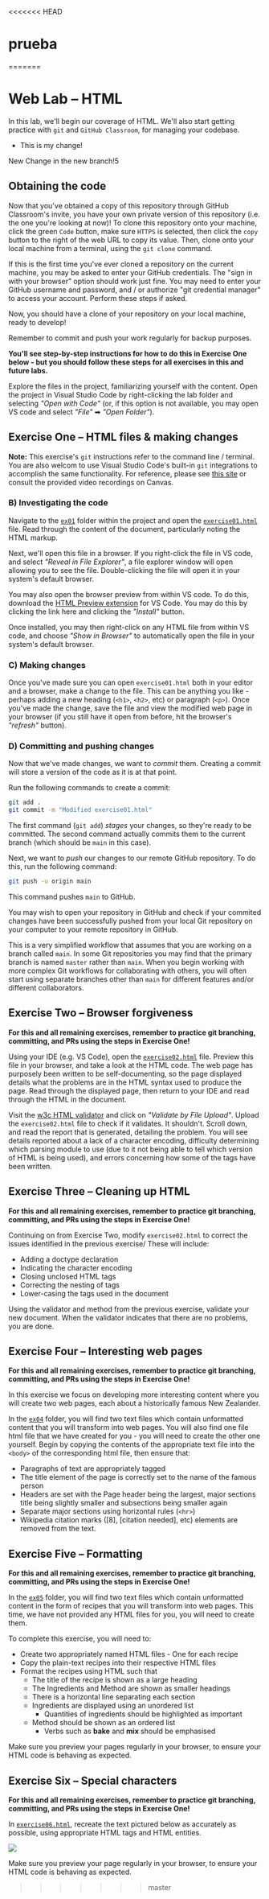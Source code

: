 <<<<<<< HEAD
# prueba
=======
# Web Lab &ndash; HTML
In this lab, we'll begin our coverage of HTML. We'll also start getting practice with `git` and `GitHub Classroom`, for managing your codebase.

- This is my change!  

New Change in the new branch!5




## Obtaining the code
Now that you've obtained a copy of this repository through GitHub Classroom's invite, you have your own private version of this repository (i.e. the one you're looking at now)! To clone this repository onto your machine, click the green `Code` button, make sure `HTTPS` is selected, then click the `copy` button to the right of the web URL to copy its value. Then, clone onto your local machine from a terminal, using the `git clone` command.

If this is the first time you've ever cloned a repository on the current machine, you may be asked to enter your GitHub credentials. The "sign in with your browser" option should work just fine. You may need to enter your GitHub username and password, and / or authorize "git credential manager" to access your account. Perform these steps if asked.

Now, you should have a clone of your repository on your local machine, ready to develop!

Remember to commit and push your work regularly for backup purposes.

**You'll see step-by-step instructions for how to do this in Exercise One below - but you should follow these steps for all exercises in this and future labs.**

Explore the files in the project, familiarizing yourself with the content. Open the project in Visual Studio Code by right-clicking the lab folder and selecting *"Open with Code"* (or, if this option is not available, you may open VS code and select *"File"* ➡ *"Open Folder"*).


## Exercise One &ndash; HTML files & making changes
**Note:** This exercise's `git` instructions refer to the command line / terminal. You are also welcom to use Visual Studio Code's built-in `git` integrations to accomplish the same functionality. For reference, please see [this site](https://code.visualstudio.com/docs/editor/versioncontrol) or consult the provided video recordings on Canvas.

### B) Investigating the code
Navigate to the [`ex01`](./exercises/ex01) folder within the project and open the [`exercise01.html`](./exercises/ex01/exercise01.html) file. Read through the content of the document, particularly noting the HTML markup.

Next, we'll open this file in a browser. If you right-click the file in VS code, and select *"Reveal in File Explorer"*, a file explorer window will open allowing you to see the file. Double-clicking the file will open it in your system's default browser.

You may also open the browser preview from within VS code. To do this, download the [HTML Preview extension](https://marketplace.visualstudio.com/items?itemName=george-alisson.html-preview-vscode) for VS Code. You may do this by clicking the link here and clicking the *"Install"* button.

Once installed, you may then right-click on any HTML file from within VS code, and choose *"Show in Browser"* to automatically open the file in your system's default browser.

### C) Making changes
Once you've made sure you can open `exercise01.html` both in your editor and a browser, make a change to the file. This can be anything you like - perhaps adding a new heading (`<h1>`, `<h2>`, etc) or paragraph (`<p>`). Once you've made the change, save the file and view the modified web page in your browser (if you still have it open from before, hit the browser's *"refresh"* button).

### D) Committing and pushing changes
Now that we've made changes, we want to *commit* them. Creating a commit will store a version of the code as it is at that point. 

Run the following commands to create a commit:

```bash
git add .
git commit -m "Modified exercise01.html"
```

The first command (`git add`) *stages* your changes, so they're ready to be committed. The second command actually commits them to the current branch (which should be `main` in this case).

Next, we want to *push* our changes to our remote GitHub repository. To do this, run the following command:

```bash
git push -u origin main
```

This command pushes `main` to GitHub.

You may wish to open your repository in GitHub and check if your commited changes have been successfully pushed from your local Git repository on your computer to your remote repository in GitHub.

This is a very simplified workflow that assumes that you are working on a branch called `main`. In some Git repositories you may find that the primary branch is named `master` rather than `main`. When you begin working with more complex Git workflows for collaborating with others, you will often start using separate branches other than `main` for different features and/or different collaborators.

## Exercise Two &ndash; Browser forgiveness
**For this and all remaining exercises, remember to practice git branching, committing, and PRs using the steps in Exercise One!**

Using your IDE (e.g. VS Code), open the [`exercise02.html`](./exercises/ex02/exercise02.html) file. Preview this file in your browser, and take a look at the HTML code. The web page has purposely been written to be self-documenting, so the page displayed details what the problems are in the HTML syntax used to produce the page.  Read through the displayed page, then return to your IDE and read through the HTML in the document.

Visit the [w3c HTML validator](https://validator.w3.org/) and click on *"Validate by File Upload"*. Upload the `exercise02.html` file to check if it validates. It shouldn't. Scroll down, and read the report that is generated, detailing the problem. You will see details reported about a lack of a character encoding, difficulty determining which parsing module to use (due to it not being able to tell which version of HTML is being used), and errors concerning how some of the tags have been written.


## Exercise Three &ndash; Cleaning up HTML
**For this and all remaining exercises, remember to practice git branching, committing, and PRs using the steps in Exercise One!**

Continuing on from Exercise Two, modify `exercise02.html` to correct the issues identified in the previous exercise/ These will include:

- Adding a doctype declaration
- Indicating the character encoding
- Closing unclosed HTML tags
- Correcting the nesting of tags
- Lower-casing the tags used in the document

Using the validator and method from the previous exercise, validate your new document. When the validator indicates that there are no problems, you are done.


## Exercise Four &ndash; Interesting web pages
**For this and all remaining exercises, remember to practice git branching, committing, and PRs using the steps in Exercise One!**

In this exercise we focus on developing more interesting content where you will create two web pages, each about a historically famous New Zealander. 

In the [`ex04`](./exercises/ex04) folder, you will find two text files which contain unformatted content that you will transform into web pages. You will also find one file html file that we have created for you - you will need to create the other one yourself. Begin by copying the contents of the appropriate text file into the `<body>` of the corresponding html file, then ensure that:

- Paragraphs of text are appropriately tagged
- The title element of the page is correctly set to the name of the famous person
- Headers are set with the Page header being the largest, major sections title being slightly smaller and subsections being smaller again
- Separate major sections using horizontal rules (`<hr>`)
- Wikipedia citation marks ([8], [citation needed], etc) elements are removed from the text.


## Exercise Five &ndash; Formatting
**For this and all remaining exercises, remember to practice git branching, committing, and PRs using the steps in Exercise One!**

In the [`ex05`](./exercises/ex05) folder, you will find two text files which contain unformatted content in the form of recipes that you will transform into web pages. This time, we have not provided any HTML files for you, you will need to create them.

To complete this exercise, you will need to:
- Create two appropriately named HTML files - One for each recipe
- Copy the plain-text recipes into their respective HTML files
- Format the recipes using HTML such that
  - The title of the recipe is shown as a large heading
  - The Ingredients and Method are shown as smaller headings
  - There is a horizontal line separating each section
  - Ingredients are displayed using an unordered list
    - Quantities of ingredients should be highlighted as important
  - Method should be shown as an ordered list
    - Verbs such as **bake** and **mix** should be emphasised

Make sure you preview your pages regularly in your browser, to ensure your HTML code is behaving as expected.


## Exercise Six &ndash; Special characters
**For this and all remaining exercises, remember to practice git branching, committing, and PRs using the steps in Exercise One!**

In [`exercise06.html`](./exercises/ex06/exercise06.html), recreate the text pictured below as accurately as possible, using appropriate HTML tags and HTML entities.

![](./spec/ex06-screenshot.png)

Make sure you preview your page regularly in your browser, to ensure your HTML code is behaving as expected.
>>>>>>> master
